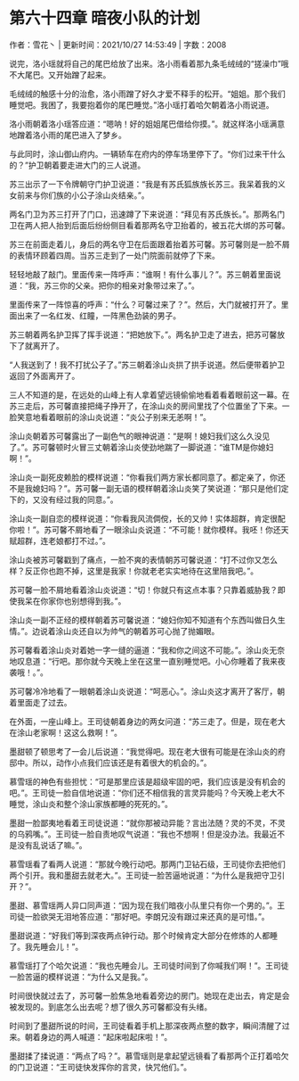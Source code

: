 # 第六十四章 暗夜小队的计划

作者：雪花丶 | 更新时间：2021/10/27 14:53:49 | 字数：2008

说完，洛小瑶就将自己的尾巴给放了出来。洛小雨看着那九条毛绒绒的“搓澡巾”哦不大尾巴。又开始蹭了起来。

毛绒绒的触感十分的治愈，洛小雨蹭了好久才爱不释手的松开。“姐姐。那个我们睡觉吧。我困了，我要抱着你的尾巴睡觉。”洛小瑶打着哈欠朝着洛小雨说道。

洛小雨朝着洛小瑶答应道：“嗯呐！好的姐姐尾巴借给你摸。”。就这样洛小瑶满意地蹭着洛小雨的尾巴进入了梦乡。

与此同时，涂山御山府内。一辆轿车在府内的停车场里停下了。“你们过来干什么的？”护卫朝着要走进大门的三人说道。

苏三出示了一下令牌朝守门护卫说道：“我是有苏氏狐族族长苏三。我呆着我的义女前来与你们族的小公子涂山炎结亲。”。

两名门卫为苏三打开了门口，迅速蹲了下来说道：“拜见有苏氏族长。”。那两名门卫在两人把人抬到后面后纷纷侧目看着那两名守卫抬着的，被五花大绑的苏可馨。

苏三在前面走着儿，身后的两名守卫在后面跟着抬着苏可馨。苏可馨则是一脸不屑的表情环顾着四周。当苏三走到了一处门院面前就停了下来。

轻轻地敲了敲门。里面传来一阵呼声：“谁啊！有什么事儿？”。苏三朝着里面说道：“我，苏三你的父亲。把你的相亲对象带过来了。”。

里面传来了一阵惊喜的呼声：“什么？可馨过来了？”。然后，大门就被打开了。里面出来了一名红发、红瞳，一阵黑色劲装的男子。

苏三朝着两名护卫挥了挥手说道：“把她放下。”。两名护卫走了进去，把苏可馨放下了就离开了。

“人我送到了！我不打扰公子了。”苏三朝着涂山炎拱了拱手说道。然后便带着护卫返回了外面离开了。

三人不知道的是，在远处的山峰上有人拿着望远镜偷偷地看着看着眼前这一幕。在苏三走后，苏可馨直接把绳子挣开了，在涂山炎的房间里找了个位置坐了下来。一脸笑意地看着眼前的涂山炎说道：“炎公子别来无恙啊！”。

涂山炎朝着苏可馨露出了一副色气的眼神说道：“是啊！媳妇我们这么久没见了。”。苏可馨顿时火冒三丈朝着涂山炎使劲地踹了一脚说道：“谁TM是你媳妇啊！”。

涂山炎一副死皮赖脸的模样说道：“你看我们两方家长都同意了。都定亲了，你还不是我媳妇吗？”。苏可馨一副无语的模样朝着涂山炎笑了笑说道：“那只是他们定下的，又没有经过我的同意。”。

涂山炎一副自恋的模样说道：“你看我风流倜傥，长的又帅！实体超群，肯定很配你啦！”。苏可馨不屑地看了一眼涂山炎说道：“不可能！就你模样。我呸！你还天赋超群，连老娘都打不过。”。

涂山炎被苏可馨戳到了痛点，一脸不爽的表情朝苏可馨说道：“打不过你又怎么样？反正你也跑不掉，这里是我家！你就老老实实地待在这里陪我吧。”。

苏可馨一脸不屑地看着涂山炎说道：“切！你就只有这点本事？只靠着威胁我？即使我呆在你家你也别想得到我。”。

涂山炎一副不正经的模样朝着苏可馨说道：“媳妇你知不知道有个东西叫做日久生情。”。边说着涂山炎还自以为帅气的朝着苏可心抛了抛媚眼。

苏可馨看着涂山炎对着她一字一缝的逼道：“我和你之间这不可能。”。涂山炎无奈地叹息道：“行吧。那你就今天晚上坐在这里一直别睡觉吧。小心你睡着了我来夜袭哦！。”。

苏可馨冷冷地看了一眼朝着涂山炎说道：“呵恶心。”。涂山炎这才离开了客厅，朝着里面走了过去。

在外面，一座山峰上。王司徒朝着身边的两女问道：“苏三走了。但是，现在老大在涂山老家啊！这这么救啊！”。

墨甜顿了顿思考了一会儿后说道：“我觉得吧。现在老大很有可能是在涂山炎的府邸中。所以，动作小点我们应该还是有着很大的机会的。”。

慕雪瑶的神色有些担忧：“可是那里应该是超级牢固的吧，我们应该是没有机会的吧。”。王司徒一脸自信地说道：“你们还不相信我的言灵异能吗？今天晚上老大不睡觉，涂山炎和整个涂山家族都睡的死死的。”。

墨甜一脸鄙夷地看着王司徒说道：“就你那被动异能？言出法随？灵的不灵，不灵的乌鸦嘴。”。王司徒一脸自责地叹气说道：“我也不想啊！但是没办法。我最近不是没有乱说话了嘛。”。

慕雪瑶看了看两人说道：“那就今晚行动吧。那两门卫钻石级，王司徒你去把他们两个引开。我和墨甜去就老大。”。王司徒一脸苦逼地说道：“为什么是我把守卫引开？”。

墨甜、慕雪瑶两人异口同声道：“因为现在我们暗夜小队里只有你一个男的。”。王司徒一脸欲哭无泪地答应道：“那好吧。李朗兄没有跟过来还真的是可惜。”。

墨甜说道：“好我们等到深夜两点钟行动。那个时候肯定大部分在修炼的人都睡了。我先睡会儿！”。

慕雪瑶打了个哈欠说道：“我也先睡会儿。王司徒时间到了你喊我们啊！”。王司徒一脸苦逼的模样说道：“为什么又是我。”。

时间很快就过去了，苏可馨一脸焦急地看着旁边的房门。她现在走出去，肯定是会被发现的。到底怎么出去呢？想了很久苏可馨都没有头绪。

时间到了墨甜所说的时间，王司徒看着手机上那深夜两点整的数字，瞬间清醒了过来。朝着身边的两人喊道：“起床啦起床啦！”。

墨甜揉了揉说道：“两点了吗？”。慕雪瑶则是拿起望远镜看了看那两个正打着哈欠的门卫说道：“王司徒快发挥你的言灵，快咒他们。”。

